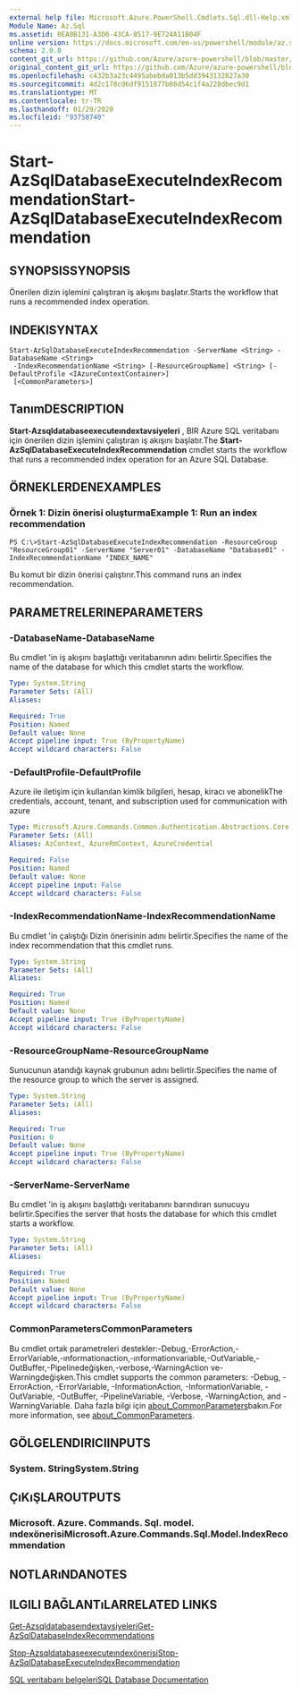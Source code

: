 ```yaml
---
external help file: Microsoft.Azure.PowerShell.Cmdlets.Sql.dll-Help.xml
Module Name: Az.Sql
ms.assetid: 0EA0B131-A3D0-43CA-8517-9E724A11B04F
online version: https://docs.microsoft.com/en-us/powershell/module/az.sql/start-azsqldatabaseexecuteindexrecommendation
schema: 2.0.0
content_git_url: https://github.com/Azure/azure-powershell/blob/master/src/Sql/Sql/help/Start-AzSqlDatabaseExecuteIndexRecommendation.md
original_content_git_url: https://github.com/Azure/azure-powershell/blob/master/src/Sql/Sql/help/Start-AzSqlDatabaseExecuteIndexRecommendation.md
ms.openlocfilehash: c432b3a23c4495abebda013b5dd3943132827a30
ms.sourcegitcommit: 4d2c178cd6df9151877b08d54c1f4a228dbec9d1
ms.translationtype: MT
ms.contentlocale: tr-TR
ms.lasthandoff: 01/29/2020
ms.locfileid: "93758740"
---
```

# <span data-ttu-id="4dc57-101">Start-AzSqlDatabaseExecuteIndexRecommendation</span><span class="sxs-lookup"><span data-stu-id="4dc57-101">Start-AzSqlDatabaseExecuteIndexRecommendation</span></span>

## <span data-ttu-id="4dc57-102">SYNOPSIS</span><span class="sxs-lookup"><span data-stu-id="4dc57-102">SYNOPSIS</span></span>
<span data-ttu-id="4dc57-103">Önerilen dizin işlemini çalıştıran iş akışını başlatır.</span><span class="sxs-lookup"><span data-stu-id="4dc57-103">Starts the workflow that runs a recommended index operation.</span></span>

## <span data-ttu-id="4dc57-104">INDEKI</span><span class="sxs-lookup"><span data-stu-id="4dc57-104">SYNTAX</span></span>

```
Start-AzSqlDatabaseExecuteIndexRecommendation -ServerName <String> -DatabaseName <String>
 -IndexRecommendationName <String> [-ResourceGroupName] <String> [-DefaultProfile <IAzureContextContainer>]
 [<CommonParameters>]
```

## <span data-ttu-id="4dc57-105">Tanım</span><span class="sxs-lookup"><span data-stu-id="4dc57-105">DESCRIPTION</span></span>
<span data-ttu-id="4dc57-106">**Start-Azsqldatabaseexecuteındextavsiyeleri** , BIR Azure SQL veritabanı için önerilen dizin işlemini çalıştıran iş akışını başlatır.</span><span class="sxs-lookup"><span data-stu-id="4dc57-106">The **Start-AzSqlDatabaseExecuteIndexRecommendation** cmdlet starts the workflow that runs a recommended index operation for an Azure SQL Database.</span></span>

## <span data-ttu-id="4dc57-107">ÖRNEKLERDEN</span><span class="sxs-lookup"><span data-stu-id="4dc57-107">EXAMPLES</span></span>

### <span data-ttu-id="4dc57-108">Örnek 1: Dizin önerisi oluşturma</span><span class="sxs-lookup"><span data-stu-id="4dc57-108">Example 1: Run an index recommendation</span></span>
```
PS C:\>Start-AzSqlDatabaseExecuteIndexRecommendation -ResourceGroup "ResourceGroup01" -ServerName "Server01" -DatabaseName "Database01" -IndexRecommendationName "INDEX_NAME"
```

<span data-ttu-id="4dc57-109">Bu komut bir dizin önerisi çalıştırır.</span><span class="sxs-lookup"><span data-stu-id="4dc57-109">This command runs an index recommendation.</span></span>

## <span data-ttu-id="4dc57-110">PARAMETRELERINE</span><span class="sxs-lookup"><span data-stu-id="4dc57-110">PARAMETERS</span></span>

### <span data-ttu-id="4dc57-111">-DatabaseName</span><span class="sxs-lookup"><span data-stu-id="4dc57-111">-DatabaseName</span></span>
<span data-ttu-id="4dc57-112">Bu cmdlet 'in iş akışını başlattığı veritabanının adını belirtir.</span><span class="sxs-lookup"><span data-stu-id="4dc57-112">Specifies the name of the database for which this cmdlet starts the workflow.</span></span>

```yaml
Type: System.String
Parameter Sets: (All)
Aliases:

Required: True
Position: Named
Default value: None
Accept pipeline input: True (ByPropertyName)
Accept wildcard characters: False
```

### <span data-ttu-id="4dc57-113">-DefaultProfile</span><span class="sxs-lookup"><span data-stu-id="4dc57-113">-DefaultProfile</span></span>
<span data-ttu-id="4dc57-114">Azure ile iletişim için kullanılan kimlik bilgileri, hesap, kiracı ve abonelik</span><span class="sxs-lookup"><span data-stu-id="4dc57-114">The credentials, account, tenant, and subscription used for communication with azure</span></span>

```yaml
Type: Microsoft.Azure.Commands.Common.Authentication.Abstractions.Core.IAzureContextContainer
Parameter Sets: (All)
Aliases: AzContext, AzureRmContext, AzureCredential

Required: False
Position: Named
Default value: None
Accept pipeline input: False
Accept wildcard characters: False
```

### <span data-ttu-id="4dc57-115">-IndexRecommendationName</span><span class="sxs-lookup"><span data-stu-id="4dc57-115">-IndexRecommendationName</span></span>
<span data-ttu-id="4dc57-116">Bu cmdlet 'in çalıştığı Dizin önerisinin adını belirtir.</span><span class="sxs-lookup"><span data-stu-id="4dc57-116">Specifies the name of the index recommendation that this cmdlet runs.</span></span>

```yaml
Type: System.String
Parameter Sets: (All)
Aliases:

Required: True
Position: Named
Default value: None
Accept pipeline input: True (ByPropertyName)
Accept wildcard characters: False
```

### <span data-ttu-id="4dc57-117">-ResourceGroupName</span><span class="sxs-lookup"><span data-stu-id="4dc57-117">-ResourceGroupName</span></span>
<span data-ttu-id="4dc57-118">Sunucunun atandığı kaynak grubunun adını belirtir.</span><span class="sxs-lookup"><span data-stu-id="4dc57-118">Specifies the name of the resource group to which the server is assigned.</span></span>

```yaml
Type: System.String
Parameter Sets: (All)
Aliases:

Required: True
Position: 0
Default value: None
Accept pipeline input: True (ByPropertyName)
Accept wildcard characters: False
```

### <span data-ttu-id="4dc57-119">-ServerName</span><span class="sxs-lookup"><span data-stu-id="4dc57-119">-ServerName</span></span>
<span data-ttu-id="4dc57-120">Bu cmdlet 'in iş akışını başlattığı veritabanını barındıran sunucuyu belirtir.</span><span class="sxs-lookup"><span data-stu-id="4dc57-120">Specifies the server that hosts the database for which this cmdlet starts a workflow.</span></span>

```yaml
Type: System.String
Parameter Sets: (All)
Aliases:

Required: True
Position: Named
Default value: None
Accept pipeline input: True (ByPropertyName)
Accept wildcard characters: False
```

### <span data-ttu-id="4dc57-121">CommonParameters</span><span class="sxs-lookup"><span data-stu-id="4dc57-121">CommonParameters</span></span>
<span data-ttu-id="4dc57-122">Bu cmdlet ortak parametreleri destekler:-Debug,-ErrorAction,-ErrorVariable,-ınformationaction,-ınformationvariable,-OutVariable,-OutBuffer,-Pipelinedeğişken,-verbose,-WarningAction ve-Warningdeğişken.</span><span class="sxs-lookup"><span data-stu-id="4dc57-122">This cmdlet supports the common parameters: -Debug, -ErrorAction, -ErrorVariable, -InformationAction, -InformationVariable, -OutVariable, -OutBuffer, -PipelineVariable, -Verbose, -WarningAction, and -WarningVariable.</span></span> <span data-ttu-id="4dc57-123">Daha fazla bilgi için [about_CommonParameters](https://go.microsoft.com/fwlink/?LinkID=113216)bakın.</span><span class="sxs-lookup"><span data-stu-id="4dc57-123">For more information, see [about_CommonParameters](https://go.microsoft.com/fwlink/?LinkID=113216).</span></span>

## <span data-ttu-id="4dc57-124">GÖLGELENDIRICI</span><span class="sxs-lookup"><span data-stu-id="4dc57-124">INPUTS</span></span>

### <span data-ttu-id="4dc57-125">System. String</span><span class="sxs-lookup"><span data-stu-id="4dc57-125">System.String</span></span>

## <span data-ttu-id="4dc57-126">ÇıKıŞLAR</span><span class="sxs-lookup"><span data-stu-id="4dc57-126">OUTPUTS</span></span>

### <span data-ttu-id="4dc57-127">Microsoft. Azure. Commands. Sql. model. ındexönerisi</span><span class="sxs-lookup"><span data-stu-id="4dc57-127">Microsoft.Azure.Commands.Sql.Model.IndexRecommendation</span></span>

## <span data-ttu-id="4dc57-128">NOTLARıNDA</span><span class="sxs-lookup"><span data-stu-id="4dc57-128">NOTES</span></span>

## <span data-ttu-id="4dc57-129">ILGILI BAĞLANTıLAR</span><span class="sxs-lookup"><span data-stu-id="4dc57-129">RELATED LINKS</span></span>

[<span data-ttu-id="4dc57-130">Get-Azsqldatabaseındextavsiyeleri</span><span class="sxs-lookup"><span data-stu-id="4dc57-130">Get-AzSqlDatabaseIndexRecommendations</span></span>](./Get-AzSqlDatabaseIndexRecommendations.md)

[<span data-ttu-id="4dc57-131">Stop-Azsqldatabaseexecuteındexönerisi</span><span class="sxs-lookup"><span data-stu-id="4dc57-131">Stop-AzSqlDatabaseExecuteIndexRecommendation</span></span>](./Stop-AzSqlDatabaseExecuteIndexRecommendation.md)

[<span data-ttu-id="4dc57-132">SQL veritabanı belgeleri</span><span class="sxs-lookup"><span data-stu-id="4dc57-132">SQL Database Documentation</span></span>](https://docs.microsoft.com/azure/sql-database/)


